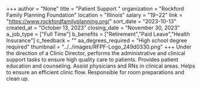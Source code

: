 +++
author = "None"
title = "Patient Support  "
organization = "Rockford Family Planning Foundation"
location = "Illinois"
salary = "$19-$22"
link = "https://www.rockfordfamilyplanning.org/"
sort_date = "2023-10-13"
created_at = "October 13, 2023"
closing_date = "November 30, 2023"
a_job_type = ["Full Time"]
b_benefits = ["Retirement","Paid Leave","Health Insurance"]
c_feedback = ""
aa_degrees_required = "High school degree required"
thumbnail = "../../images/RFPF-Logo_249d0330.png"
+++
Under the direction of a Clinic Director, performs the administrative and clinical support tasks to ensure high quality care to patients. Provides patient education and counseling. Assist physicians and RNs in clinical areas.  Helps to ensure an efficient clinic flow. Responsible for room preparations and clean up. 